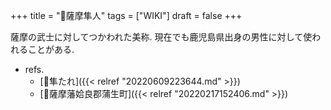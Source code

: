 +++
title = "📝薩摩隼人"
tags = ["WIKI"]
draft = false
+++

薩摩の武士に対してつかわれた美称. 現在でも鹿児島県出身の男性に対して使われることがある.

-   refs.
    -   [🦊隼たれ]({{< relref "20220609223644.md" >}})
    -   [📝薩摩藩姶良郡蒲生町]({{< relref "20220217152406.md" >}})
